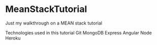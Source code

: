 # MeanStackTutorial
Just my walkthrough on a MEAN stack tutorial


Technologies used in this tutorial
  Git
  MongoDB
  Express
  Angular
  Node
  Heroku
  
